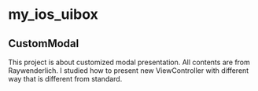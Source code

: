 # my_ios_uibox


## CustomModal

This project is about customized modal presentation. All contents are from Raywenderlich. I studied how to present new ViewController with different way that is different from standard.